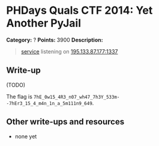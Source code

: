 # PHDays Quals CTF 2014: Yet Another PyJail

**Category:** ?
**Points:** 3900
**Description:**

> [service](ail.py.903c8ee6a9118e72f1c14be868b72d67d2b1cdae) listening on [195.133.87.177:1337](http://ctfarchive.phdays.com/phd4quals/yet%20another%20pyjail%20%283900%29/ctf-task-churin-pyjail.ova)

## Write-up

(TODO)

The flag is `7hE_0w15_4R3_n07_wh47_7h3Y_533m--7hEr3_15_4_m4n_1n_a_5m111n9_649`.

## Other write-ups and resources

* none yet

